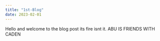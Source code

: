 ```yaml
---
title: "1st-Blog"
date: 2023-02-01
---
```


Hello and welcome to the blog post its fire isnt it. ABU IS FRIENDS WITH CADEN
